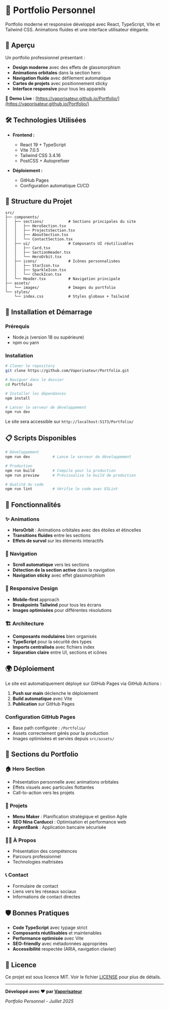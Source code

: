 # 🚀 Portfolio Personnel

Portfolio moderne et responsive développé avec React, TypeScript, Vite et Tailwind CSS. Animations fluides et une interface utilisateur élégante.

## 🌟 Aperçu

Un portfolio professionnel présentant :
- **Design moderne** avec des effets de glassmorphism
- **Animations orbitales** dans la section hero
- **Navigation fluide** avec défilement automatique
- **Cartes de projets** avec positionnement sticky
- **Interface responsive** pour tous les appareils

🔗 **Demo Live** : [https://vaporisateur.github.io/Portfolio/](https://vaporisateur.github.io/Portfolio/)

## 🛠️ Technologies Utilisées

- **Frontend :**
  - React 19 + TypeScript
  - Vite 7.0.5
  - Tailwind CSS 3.4.16
  - PostCSS + Autoprefixer

- **Déploiement :**
  - GitHub Pages
  - Configuration automatique CI/CD

## 📁 Structure du Projet

```
src/
├── components/
│   ├── sections/           # Sections principales du site
│   │   ├── HeroSection.tsx
│   │   ├── ProjectsSection.tsx
│   │   ├── AboutSection.tsx
│   │   └── ContactSection.tsx
│   ├── ui/                 # Composants UI réutilisables
│   │   ├── Card.tsx
│   │   ├── SectionHeader.tsx
│   │   └── HeroOrbit.tsx
│   ├── icons/              # Icônes personnalisées
│   │   ├── StarIcon.tsx
│   │   ├── SparkleIcon.tsx
│   │   └── CheckIcon.tsx
│   └── Header.tsx          # Navigation principale
├── assets/
│   └── images/             # Images du portfolio
└── styles/
    └── index.css           # Styles globaux + Tailwind
```

## 🚀 Installation et Démarrage

### Prérequis
- Node.js (version 18 ou supérieure)
- npm ou yarn

### Installation
```bash
# Cloner le repository
git clone https://github.com/Vaporisateur/Portfolio.git

# Naviguer dans le dossier
cd Portfolio

# Installer les dépendances
npm install

# Lancer le serveur de développement
npm run dev
```

Le site sera accessible sur `http://localhost:5173/Portfolio/`

## 📋 Scripts Disponibles

```bash
# Développement
npm run dev          # Lance le serveur de développement

# Production
npm run build        # Compile pour la production
npm run preview      # Prévisualise le build de production

# Qualité du code
npm run lint         # Vérifie le code avec ESLint
```

## 🎨 Fonctionnalités

### ✨ Animations
- **HeroOrbit** : Animations orbitales avec des étoiles et étincelles
- **Transitions fluides** entre les sections
- **Effets de survol** sur les éléments interactifs

### 🔧 Navigation
- **Scroll automatique** vers les sections
- **Détection de la section active** dans la navigation
- **Navigation sticky** avec effet glassmorphism

### 📱 Responsive Design
- **Mobile-first** approach
- **Breakpoints Tailwind** pour tous les écrans
- **Images optimisées** pour différentes résolutions

### 🏗️ Architecture
- **Composants modulaires** bien organisés
- **TypeScript** pour la sécurité des types
- **Imports centralisés** avec fichiers index
- **Séparation claire** entre UI, sections et icônes

## 🌍 Déploiement

Le site est automatiquement déployé sur GitHub Pages via GitHub Actions :

1. **Push sur main** déclenche le déploiement
2. **Build automatique** avec Vite
3. **Publication** sur GitHub Pages

### Configuration GitHub Pages
- Base path configurée : `/Portfolio/`
- Assets correctement gérés pour la production
- Images optimisées et servies depuis `src/assets/`

## 🎯 Sections du Portfolio

### 🏠 Hero Section
- Présentation personnelle avec animations orbitales
- Effets visuels avec particules flottantes
- Call-to-action vers les projets

### 💼 Projets
- **Menu Maker** : Planification stratégique et gestion Agile
- **SEO Nina Carducci** : Optimisation et performance web
- **ArgentBank** : Application bancaire sécurisée

### 👨‍💻 À Propos
- Présentation des compétences
- Parcours professionnel
- Technologies maîtrisées

### 📞 Contact
- Formulaire de contact
- Liens vers les réseaux sociaux
- Informations de contact directes

## 🛡️ Bonnes Pratiques

- **Code TypeScript** avec typage strict
- **Composants réutilisables** et maintenables
- **Performance optimisée** avec Vite
- **SEO-friendly** avec métadonnées appropriées
- **Accessibilité** respectée (ARIA, navigation clavier)

## 📄 Licence

Ce projet est sous licence MIT. Voir le fichier [LICENSE](LICENSE) pour plus de détails.

---

**Développé avec ❤️ par [Vaporisateur](https://github.com/Vaporisateur)**

*Portfolio Personnel - Juillet 2025*

